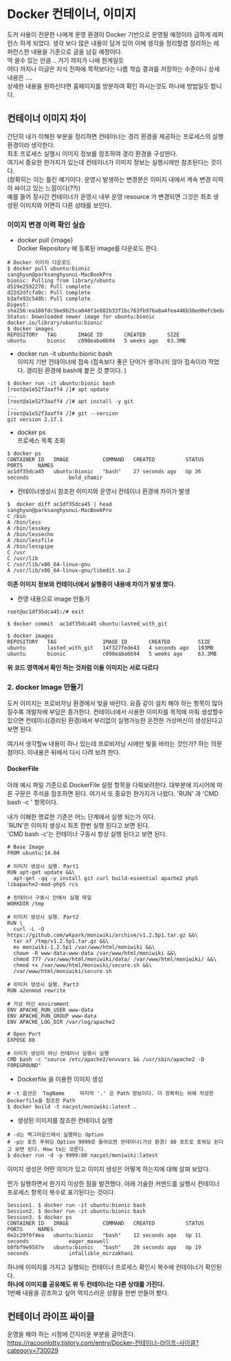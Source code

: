 # Docker 컨테이너, 이미지 

도커 사용이 전문한 나에게 운영 환경이 Docker 기반으로 운영될 예정이라 
급하게 레퍼런스 하게 되었다. 
생각 보다 많은 내용이 담겨 있어 이에 생각을 정리할겸 정리하는 레퍼런스한 내용을 기준으로 글을 남길 예정이다. <br>
딱 쓸수 있는 만큼 .. 거기 까지가 나에 한게일듯 <br>
어디 까지나 이글은 지식 전파에 목적보다는 나름 학습 결과를 저장하는 수준이니 상세 내용은 .... <br>
상세한 내용을 원하신다면 홈페이지를 방분하여 확인 하시는것도 하나에 방법일듯 합니다. 

## 컨테이너 이미지 차이 
간단히 내가 이해한 부분을 정리하면 컨테이너는 경리 환경을 제공하는 프로세스의 실행 환경이라 생각한다. <br>
최초 프로세스 실행시 이미지 정보를 참조하여 경리 환경을 구성한다. <br>
여기서 중요한 한가지가 있는데 컨테이너가 이미지 정보는 실행시에만 참조된다는 것이다.<br>
(정확히는 이는 틀린 예기이다. 운영시 발생하는 변경분은 이미지 내에서 계속 변경 이력이 싸이고 있는 느낌이다(??))<br>
예를 들어 장시간 컨테이너가 운영시 내부 운영 resource 가 변경되면 그것은 최초 생성된 이미지와 어면히 다른 상태를 보인다. <br>


### 이미지 변경 이력 확인 실습
- docker pull {image}<br>
Docker Repository 에 등록된 image를 다운로드 한다. 

```shell
# Docker 이미지 다운로드 
$ docker pull ubuntu:bionic                                                                                                                     sanghyun@parksanghyunui-MacBookPro
bionic: Pulling from library/ubuntu
d519e2592276: Pull complete
d22d2dfcfa9c: Pull complete
b3afe92c540b: Pull complete
Digest: sha256:ea188fdc5be9b25ca048f1e882b33f1bc763fb976a8a4fea446b38ed0efcbeba
Status: Downloaded newer image for ubuntu:bionic
docker.io/library/ubuntu:bionic
$ docker images
REPOSITORY   TAG       IMAGE ID       CREATED       SIZE
ubuntu       bionic    c090eaba6b94   5 weeks ago   63.3MB
```
- docker run -it ubuntu:bionic bash <br>
이미지 기반 컨테이너에 접속 (접속보다 좋은 단어가 생각나지 않아 접속이라 적었다. 경리된 환경에 bash에 붙은 것 뿐이다.  )

```shell
$ docker run -it ubuntu:bionic bash
[root@a1e52f3aaff4 /]# apt update
... 
[root@a1e52f3aaff4 /]# apt install -y git
... 
[root@a1e52f3aaff4 /]# git --version
git version 2.17.1
```

- docker ps <br>
프로세스 목록 조회 
```shell
$ docker ps 
CONTAINER ID   IMAGE           COMMAND   CREATED          STATUS          PORTS     NAMES
ac1df35dca45   ubuntu:bionic   "bash"    27 seconds ago   Up 26 seconds             bold_shamir
```

- 컨테이너생성시 참조한 이미지와 운영시 컨테이너 환경에 차이가 발생 
```shell 
$  docker diff ac1df35dca45 | head                                                                                                               sanghyun@parksanghyunui-MacBookPro
C /bin
A /bin/less
A /bin/lesskey
A /bin/lessecho
A /bin/lessfile
A /bin/lesspipe
C /usr
C /usr/lib
C /usr/lib/x86_64-linux-gnu
A /usr/lib/x86_64-linux-gnu/libedit.so.2
```

<strong>이존 이미지 정보와 컨테이너에서 실행중이 내용에 차이가 발생 했다.</strong>
- 컨영 내용으로 image 만들기  
```shell 
root@ac1df35dca45:/# exit

$ docker commit  ac1df35dca45 ubuntu:lasted_with_git

$ docker images                                                                                                                                 REPOSITORY   TAG               IMAGE ID       CREATED         SIZE
ubuntu       lasted_with_git   14f327fede43   4 seconds ago   193MB
ubuntu       bionic            c090eaba6b94   5 weeks ago     63.3MB
```

<strong>위 코드 영역에서 확인 하는 것처럼 이둘 이미지는 서로 다르다</strong><br>


### 2. docker Image 만들기 
도커 이미지는 프로비저닝 환경에서 빛을 바란다. 
요즘 같이 설치 해야 하는 항목이 많아 질수록 개발자에 부담은 증가한다. 
컨테이너에서 사용한 이미지를 목적에 마춰 생성할수 있으면 컨테이너(경리된 환경)에서 부리없이 실행가능한 온전한 가상머신이 생성된다고 보면 된다. 

여기서 생각할w 내용이 하나 있는데 프로비저닝 시에만 빛을 바라는 것인가? 하는 의문점이다. 
이내용은 뒤에서 다시 다려 보려 한다. 

#### DockerFile 
아래 예시 파일 기준으로 DockerFile 설정 항목을 다뤄보려한다. 
대부분에 지시어에 따른 구문은 주석을 참조하면 된다. 
여기서 또 중요한 한가지가 나왔다. 'RUN' 과  'CMD bash -c ' 항목이다. 

내가 이해한 명료한 기준은 어느 단계에서 실행 되는가 이다. <br>
'RUN'은 이미지 생성시 최초 한번 실행 된다고 보면 된다.<br> 
'CMD bash -c'는 컨테이너 구동시 항상 실행 된다고 보면 된다. 

```
# Base Image 
FROM ubuntu:14.04

# 이미지 생성시 실행. Part1
RUN apt-get update &&\
  apt-get -qq -y install git curl build-essential apache2 php5 libapache2-mod-php5 rcs

# 컨테이너 구동시 안에서 실행 파일 
WORKDIR /tmp

# 이미지 생성시 실행. Part2
RUN \
  curl -L -O https://github.com/wkpark/moniwiki/archive/v1.2.5p1.tar.gz &&\
  tar xf /tmp/v1.2.5p1.tar.gz &&\
  mv moniwiki-1.2.5p1 /var/www/html/moniwiki &&\
  chown -R www-data:www-data /var/www/html/moniwiki &&\
  chmod 777 /var/www/html/moniwiki/data/ /var/www/html/moniwiki/ &&\
  chmod +x /var/www/html/moniwiki/secure.sh &&\
  /var/www/html/moniwiki/secure.sh

# 이미지 생성시 실행. Part3 
RUN a2enmod rewrite

# 가상 머신 enviroment 
ENV APACHE_RUN_USER www-data
ENV APACHE_RUN_GROUP www-data
ENV APACHE_LOG_DIR /var/log/apache2

# Open Port 
EXPOSE 80

# 이미지 생성이 아닌 컨테이너 실행시 실행 
CMD bash -c "source /etc/apache2/envvars && /usr/sbin/apache2 -D FOREGROUND"
```

- Dockerfile 을 이용한 이미지 생성 
  
```
# -t 옵션은  TagName     마지막 '.' 은 Path 정보이다. 더 정확히는 위에 작성한 Dockerfile을 참조한 Path 
$ docker build -t nacyot/moniwiki:latest . 
```

- 생성된 이미지를 참조한 컨테이너 실행 
```
# -d는 백그라운드에서 실행하는 Option 
# -p는 포트 푸워딩 Option 9999로 들어오면 컨테이너(가상 환경) 80 포트로 포워딩 된다고 보면 된다. How to는 모른다.  
$ docker run -d -p 9999:80 nacyot/moniwiki:latest
```

이미지 생성은 어떤 의미가 있고 이미지 생성은 어떻게 하는지에 대해 살펴 보았다. 

먼가 실행하면서 한가지 이상한 점을 발견했다. 
아래 기술한 커맨드를 실행시 컨테이너 프로세스 항목이 복수로 표기된다는 것이다.

```
Session1. $ docker run -it ubuntu:bionic bash
Session2. $ docker run -it ubuntu:bionic bash
Session3. $ docker ps
CONTAINER ID   IMAGE           COMMAND   CREATED          STATUS          PORTS     NAMES
0e2c29f0f4ea   ubuntu:bionic   "bash"    12 seconds ago   Up 11 seconds             eager_maxwell
b0fbf9e9587e   ubuntu:bionic   "bash"    20 seconds ago   Up 19 seconds             infallible_mirzakhani
```
하나에 이미지를 가지고 실행되는 컨테이너 프로세스 확인시 복수에 컨테이너가 확인된다. <br>
<strong>하나에 이미지를 공유해도 위 두 컨테이너는 다른 상태를 가진다. </strong><br>
1번째 내용을 강조하고 싶어 억지스러운 상황을 한번 만들어 봤다. <br>











## 컨테이너 라이프 싸이클 
운영을 해야 하는 시점에 간지러운 부분을 글어준다. 
https://racoonlotty.tistory.com/entry/Docker-컨테이너-라이프-사이클?category=730029
